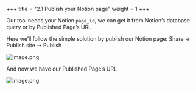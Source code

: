 +++
title = "2.1 Publish your Notion page"
weight = 1
+++


Our tool needs your Notion `page_id`, we can get it from Notion’s database query or by Published Page’s URL


Here we’ll follow the simple solution by publish our Notion page: Share → Publish site → Publish


![image.png](/images/002-ii-level-1-notion-to-md/002-2-setup-notion-page/8-819841-image.png)


And now we have our Published Page’s URL


![image.png](/images/002-ii-level-1-notion-to-md/002-2-setup-notion-page/8-806156-image.png)


